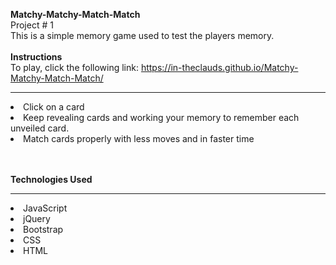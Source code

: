 <b>Matchy-Matchy-Match-Match</b>
<br>
Project # 1
<br>
This is a simple memory game used to test the players memory.
<br>
<br>
<b>Instructions</b>
<br>
To play, click the following link: https://in-theclauds.github.io/Matchy-Matchy-Match-Match/
__________________
<li>Click on a card</li>
<li>Keep revealing cards and working your memory to remember each unveiled card.</li>
<li>Match cards properly with less moves and in faster time</li>
<br>
<br>

<b>Technologies Used</b>
__________________

<li>JavaScript</li>
<li>jQuery</li>
<li>Bootstrap</li>
<li>CSS</li>
<li>HTML</li>
